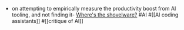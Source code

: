 - on attempting to empirically measure the productivity boost from AI tooling, and not finding it- [Where's the shovelware?](https://mikelovesrobots.substack.com/p/wheres-the-shovelware-why-ai-coding) #AI #[[AI coding assistants]] #[[critique of AI]]